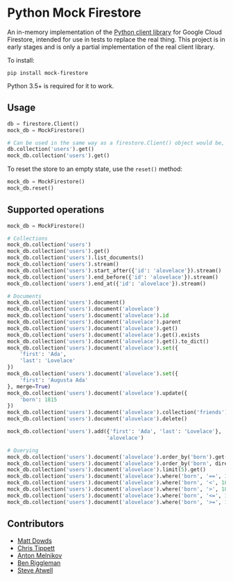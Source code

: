 # Python Mock Firestore

An in-memory implementation of the [Python client library](https://github.com/googleapis/google-cloud-python/tree/master/firestore) for Google Cloud Firestore, intended for use in tests to replace the real thing. This project is in early stages and is only a partial implementation of the real  client library.

To install:

`pip install mock-firestore`

Python 3.5+ is required for it to work.

## Usage

```python
db = firestore.Client()
mock_db = MockFirestore()

# Can be used in the same way as a firestore.Client() object would be, e.g.:
db.collection('users').get()
mock_db.collection('users').get()
```

To reset the store to an empty state, use the `reset()` method:
```python
mock_db = MockFirestore()
mock_db.reset()
```

## Supported operations

```python
mock_db = MockFirestore()

# Collections
mock_db.collection('users')
mock_db.collection('users').get()
mock_db.collection('users').list_documents()
mock_db.collection('users').stream()
mock_db.collection('users').start_after({'id': 'alovelace'}).stream()
mock_db.collection('users').end_before({'id': 'alovelace'}).stream()
mock_db.collection('users').end_at({'id': 'alovelace'}).stream()

# Documents
mock_db.collection('users').document()
mock_db.collection('users').document('alovelace')
mock_db.collection('users').document('alovelace').id
mock_db.collection('users').document('alovelace').parent
mock_db.collection('users').document('alovelace').get()
mock_db.collection('users').document('alovelace').get().exists
mock_db.collection('users').document('alovelace').get().to_dict()
mock_db.collection('users').document('alovelace').set({
    'first': 'Ada',
    'last': 'Lovelace'
})
mock_db.collection('users').document('alovelace').set({
    'first': 'Augusta Ada'
}, merge=True)
mock_db.collection('users').document('alovelace').update({
    'born': 1815
})
mock_db.collection('users').document('alovelace').collection('friends')
mock_db.collection('users').document('alovelace').delete()

mock_db.collection('users').add({'first': 'Ada', 'last': 'Lovelace'},
                                'alovelace')

# Querying
mock_db.collection('users').document('alovelace').order_by('born').get()
mock_db.collection('users').document('alovelace').order_by('born', direction='DESCENDING').get()
mock_db.collection('users').document('alovelace').limit(5).get()
mock_db.collection('users').document('alovelace').where('born', '==', 1815).get()
mock_db.collection('users').document('alovelace').where('born', '<', 1815).get()
mock_db.collection('users').document('alovelace').where('born', '>', 1815).get()
mock_db.collection('users').document('alovelace').where('born', '<=', 1815).get()
mock_db.collection('users').document('alovelace').where('born', '>=', 1815).get()
```

## Contributors

* [Matt Dowds](https://github.com/mdowds)
* [Chris Tippett](https://github.com/christippett)
* [Anton Melnikov](https://github.com/notnami)
* [Ben Riggleman](https://github.com/briggleman)
* [Steve Atwell](https://github.com/satwell)
